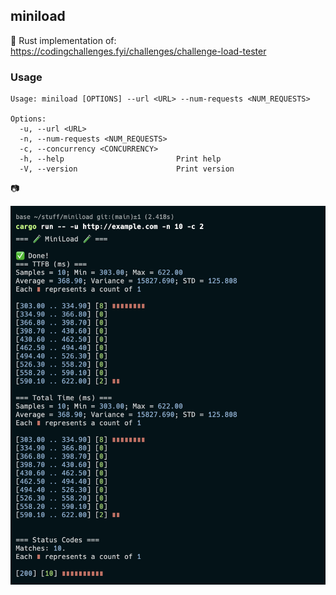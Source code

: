 ## miniload

🦀 Rust implementation of: https://codingchallenges.fyi/challenges/challenge-load-tester

### Usage

```
Usage: miniload [OPTIONS] --url <URL> --num-requests <NUM_REQUESTS>

Options:
  -u, --url <URL>
  -n, --num-requests <NUM_REQUESTS>
  -c, --concurrency <CONCURRENCY>
  -h, --help                         Print help
  -V, --version                      Print version
```

📷

![Screenshot](./screenshot.png)

